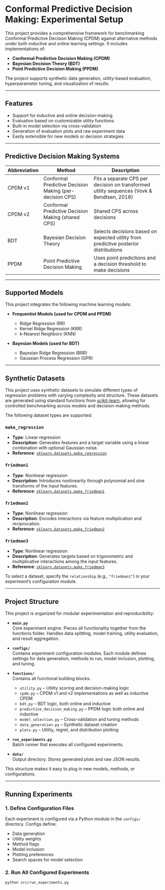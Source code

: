 # Conformal Predictive Decision Making: Experimental Setup 

This project provides a comprehensive framework for benchmarking Conformal Predictive Decision Making (CPDM) against alternative methods under both inductive and online learning settings. It includes implementations of:

- **Conformal Predictive Decision Making (CPDM)**
- **Bayesian Decision Theory (BDT)**
- **Point Predictive Decision Making (PPDM)**

The project supports synthetic data generation, utility-based evaluation, hyperparameter tuning, and visualization of results.

---

## Features

- Support for inductive and online decision-making
- Evaluation based on customizable utility functions
- Built-in model selection via cross-validation
- Generation of evaluation plots and raw experiment data
- Easily extensible for new models or decision strategies

---

## Predictive Decision Making Systems

| Abbreviation | Method                             | Description |
|--------------|-------------------------------------|-------------|
| CPDM v1      | Conformal Predictive Decision Making (per-decision CPS) | Fits a separate CPS per decision on transformed utility sequences (Vovk & Bendtsen, 2018) |
| CPDM v2      | Conformal Predictive Decision Making (shared CPS)       | Shared CPS across decisions |
| BDT          | Bayesian Decision Theory            | Selects decisions based on expected utility from predictive posterior distributions |
| PPDM         | Point Predictive Decision Making    | Uses point predictions and a decision threshold to make decisions |

---

## Supported Models

This project integrates the following machine learning models:

- **Frequentist Models (used for CPDM and PPDM)**
  - Ridge Regression (RR)
  - Kernel Ridge Regression (KRR)
  - k-Nearest Neighbors (KNN)

- **Bayesian Models (used for BDT)**
  - Bayesian Ridge Regression (BRR)
  - Gaussian Process Regression (GPR)

---

## Synthetic Datasets

This project uses synthetic datasets to simulate different types of regression problems with varying complexity and structure. These datasets are generated using standard functions from [scikit-learn](https://scikit-learn.org/), allowing for controlled benchmarking across models and decision-making methods.

The following dataset types are supported:

### `make_regression`

- **Type**: Linear regression  
- **Description**: Generates features and a target variable using a linear combination with optional Gaussian noise.  
- **Reference**: [`sklearn.datasets.make_regression`](https://scikit-learn.org/stable/modules/generated/sklearn.datasets.make_regression.html)

### `friedman1`

- **Type**: Nonlinear regression  
- **Description**: Introduces nonlinearity through polynomial and sine transforms of the input features.  
- **Reference**: [`sklearn.datasets.make_friedman1`](https://scikit-learn.org/stable/modules/generated/sklearn.datasets.make_friedman1.html)

### `friedman2`

- **Type**: Nonlinear regression  
- **Description**: Encodes interactions via feature multiplication and reciprocation.  
- **Reference**: [`sklearn.datasets.make_friedman2`](https://scikit-learn.org/stable/modules/generated/sklearn.datasets.make_friedman2.html)

### `friedman3`

- **Type**: Nonlinear regression  
- **Description**: Generates targets based on trigonometric and multiplicative interactions among the input features.
- **Reference**: [`sklearn.datasets.make_friedman3`](https://scikit-learn.org/stable/modules/generated/sklearn.datasets.make_friedman3.html)

To select a dataset, specify the `relationship` (e.g., `"friedman1"`) in your experiment’s configuration module.

---

## Project Structure

This project is organized for modular experimentation and reproducibility:

- **`main.py`**  
  Core experiment engine. Pieces all functionality together from the functions folder. Handles data splitting, model training, utility evaluation, and result aggregation.

- **`configs/`**  
  Contains experiment configuration modules. Each module defines settings for data generation, methods to run, model inclusion, plotting, and tuning.

- **`functions/`**  
  Contains all functional building blocks:
  - `utility.py` – Utility scoring and decision-making logic
  - `cpdm.py` – CPDM v1 and v2 implementations as well as inductive CPDM
  - `bdt.py` – BDT logic, both online and inductive
  - `predictive_decision_making.py` – PPDM logic both online and inductive
  - `model_selection.py` – Cross-validation and tuning methods
  - `data_generation.py` – Synthetic dataset creation
  - `plots.py` – Utility, regret, and distribution plotting

- **`run_experiments.py`**  
  Batch runner that executes all configured experiments.

- **`data/`**  
  Output directory. Stores generated plots and raw JSON results.

This structure makes it easy to plug in new models, methods, or configurations.

---

## Running Experiments

### 1. Define Configuration Files

Each experiment is configured via a Python module in the `configs/` directory. Configs define:

- Data generation
- Utility weights
- Method flags
- Model inclusion
- Plotting preferences
- Search spaces for model selection

### 2. Run All Configured Experiments

```bash
python src/run_experiments.py
